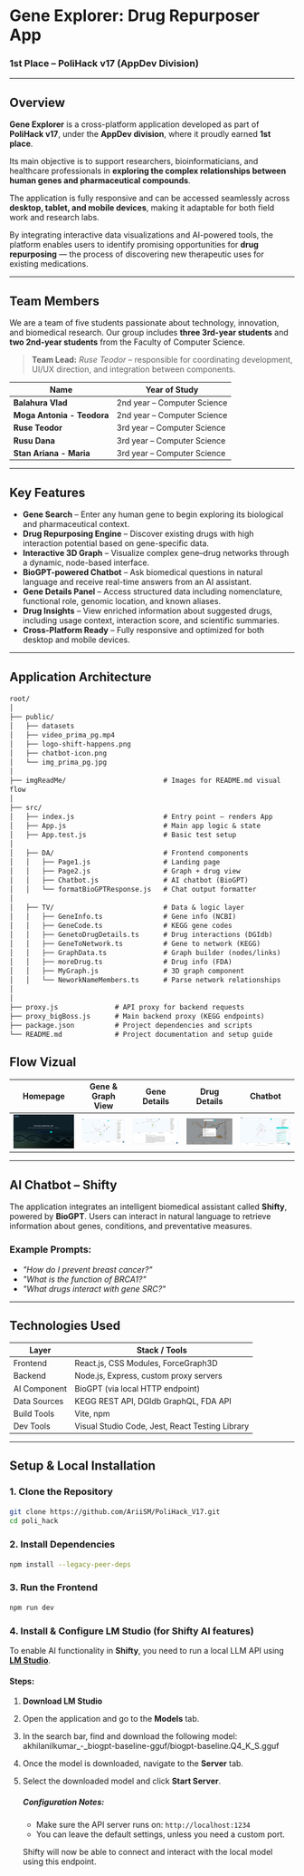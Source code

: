 # Gene Explorer: Drug Repurposer App

###  1st Place – PoliHack v17 (AppDev Division)
---

## Overview

**Gene Explorer** is a cross-platform application developed as part of **PoliHack v17**, under the **AppDev division**, where it proudly earned **1st place**. 

Its main objective is to support researchers, bioinformaticians, and healthcare professionals in **exploring the complex relationships between human genes and pharmaceutical compounds**.

The application is fully responsive and can be accessed seamlessly across **desktop, tablet, and mobile devices**, making it adaptable for both field work and research labs.

By integrating interactive data visualizations and AI-powered tools, the platform enables users to identify promising opportunities for **drug repurposing** — the process of discovering new therapeutic uses for existing medications.

---

## Team Members

We are a team of five students passionate about technology, innovation, and biomedical research. Our group includes **three 3rd-year students** and **two 2nd-year students** from the Faculty of Computer Science.

> **Team Lead:** *Ruse Teodor* – responsible for coordinating development, UI/UX direction, and integration between components.


| Name          | Year of Study                |
|---------------|------------------------------|
| **Balahura Vlad** | 2nd year – Computer Science  |
| **Moga Antonia - Teodora**    | 2nd year – Computer Science  |
| **Ruse Teodor**  | 3rd year – Computer Science  |
| **Rusu Dana**   | 3rd year – Computer Science  |
| **Stan Ariana - Maria**  | 3rd year – Computer Science  |


---

## Key Features

- **Gene Search** – Enter any human gene to begin exploring its biological and pharmaceutical context.
- **Drug Repurposing Engine** – Discover existing drugs with high interaction potential based on gene-specific data.
- **Interactive 3D Graph** – Visualize complex gene–drug networks through a dynamic, node-based interface.
- **BioGPT-powered Chatbot** – Ask biomedical questions in natural language and receive real-time answers from an AI assistant.
- **Gene Details Panel** – Access structured data including nomenclature, functional role, genomic location, and known aliases.
- **Drug Insights** – View enriched information about suggested drugs, including usage context, interaction score, and scientific summaries.
- **Cross-Platform Ready** – Fully responsive and optimized for both desktop and mobile devices.

---

## Application Architecture

```plaintext
root/
│
├── public/
│   ├── datasets
│   ├── video_prima_pg.mp4
│   ├── logo-shift-happens.png
│   ├── chatbot-icon.png
│   └── img_prima_pg.jpg
│
├── imgReadMe/                        # Images for README.md visual flow  
│
├── src/
│   ├── index.js                      # Entry point – renders App
│   ├── App.js                        # Main app logic & state
│   ├── App.test.js                   # Basic test setup
│
│   ├── DA/                           # Frontend components
│   │   ├── Page1.js                  # Landing page
│   │   ├── Page2.js                  # Graph + drug view
│   │   ├── Chatbot.js                # AI chatbot (BioGPT)
│   │   └── formatBioGPTResponse.js   # Chat output formatter
│
│   ├── TV/                           # Data & logic layer
│   │   ├── GeneInfo.ts               # Gene info (NCBI)
│   │   ├── GeneCode.ts               # KEGG gene codes
│   │   ├── GenetoDrugDetails.ts      # Drug interactions (DGIdb)
│   │   ├── GeneToNetwork.ts          # Gene to network (KEGG)
│   │   ├── GraphData.ts              # Graph builder (nodes/links)
│   │   ├── moreDrug.ts               # Drug info (FDA)
│   │   ├── MyGraph.js                # 3D graph component
│   │   └── NeworkNameMembers.ts      # Parse network relationships
│
│
├── proxy.js              # API proxy for backend requests
├── proxy_bigBoss.js      # Main backend proxy (KEGG endpoints)
├── package.json          # Project dependencies and scripts
└── README.md             # Project documentation and setup guide
```


##  Flow Vizual

| Homepage | Gene & Graph View | Gene Details | Drug Details | Chatbot |
|----------|--------------------------|---------------------|---------|------|
| ![Home](./poli_hack/imgReadMe/image.png) | ![Graph](./poli_hack/imgReadMe/image%20(3).png) | ![Modal](./poli_hack/imgReadMe/image%20(4).png) | ![Chatbot](./poli_hack/imgReadMe/image%20(2).png) | ![Next](./poli_hack/imgReadMe/image%20(1).png) |


---
##  AI Chatbot – Shifty

The application integrates an intelligent biomedical assistant called **Shifty**, powered by **BioGPT**. Users can interact in natural language to retrieve information about genes, conditions, and preventative measures.

### Example Prompts:
- *"How do I prevent breast cancer?"*
- *"What is the function of BRCA1?"*
- *"What drugs interact with gene SRC?"*

---

##  Technologies Used

| Layer         | Stack / Tools                            |
|---------------|-------------------------------------------|
| Frontend      | React.js, CSS Modules, ForceGraph3D       |
| Backend       | Node.js, Express, custom proxy servers    |
| AI Component  | BioGPT (via local HTTP endpoint)          |
| Data Sources  | KEGG REST API, DGIdb GraphQL, FDA API     |
| Build Tools   | Vite, npm                                 |
| Dev Tools     | Visual Studio Code, Jest, React Testing Library |


---

##  Setup & Local Installation

### 1. Clone the Repository

```bash
git clone https://github.com/AriiSM/PoliHack_V17.git
cd poli_hack
```

### 2. Install Dependencies

```bash
npm install --legacy-peer-deps
``` 

### 3. Run the Frontend

```bash
npm run dev
``` 

### 4. Install & Configure LM Studio (for Shifty AI features)

To enable AI functionality in **Shifty**, you need to run a local LLM API using [**LM Studio**](https://lmstudio.ai/).


#### Steps:

1. **Download LM Studio** 
2. Open the application and go to the **Models** tab.
3. In the search bar, find and download the following model: akhilanilkumar_-_biogpt-baseline-gguf/biogpt-baseline.Q4_K_S.gguf
4. Once the model is downloaded, navigate to the **Server** tab.
5. Select the downloaded model and click **Start Server**.

    ##### Configuration Notes:
   - Make sure the API server runs on: `http://localhost:1234`
   - You can leave the default settings, unless you need a custom port.

    Shifty will now be able to connect and interact with the local model using this endpoint.


